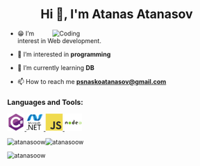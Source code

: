 <h1 align="center">Hi 👋, I'm Atanas Atanasov</h1>
<img align="right" alt="Coding" width="400" src="https://instagram.fsof7-1.fna.fbcdn.net/v/t51.2885-15/154101824_263584848657511_8829812286293704803_n.jpg?stp=dst-jpg_e35_p1080x1080&_nc_ht=instagram.fsof7-1.fna.fbcdn.net&_nc_cat=107&_nc_ohc=0FxfDKlseRQAX8l6YuP&edm=ALQROFkBAAAA&ccb=7-5&ig_cache_key=MjUxNzUwODM4ODE3OTc4MjMxNg%3D%3D.2-ccb7-5&oh=00_AT8j_SK9Uhljk1cWb5Ngynyazw4-r9YBnXfl_-BdZRJ2hw&oe=6330E4A3&_nc_sid=30a2ef">

- 😁 I’m interest in Web development.

- 👀 I’m interested in **programming**

- 🌱 I’m currently learning **DB**

- 📫 How to reach me **psnaskoatanasov@gmail.com**

<p align="left">
</p>

<h3 align="left">Languages and Tools:</h3>
<p align="left"> <a href="https://www.w3schools.com/cs/" target="_blank" rel="noreferrer"> <img src="https://raw.githubusercontent.com/devicons/devicon/master/icons/csharp/csharp-original.svg" alt="csharp" width="40" height="40"/> </a> <a href="https://dotnet.microsoft.com/" target="_blank" rel="noreferrer"> <img src="https://raw.githubusercontent.com/devicons/devicon/master/icons/dot-net/dot-net-original-wordmark.svg" alt="dotnet" width="40" height="40"/> </a> <a href="https://developer.mozilla.org/en-US/docs/Web/JavaScript" target="_blank" rel="noreferrer"> <img src="https://raw.githubusercontent.com/devicons/devicon/master/icons/javascript/javascript-original.svg" alt="javascript" width="40" height="40"/> </a> <a href="https://nodejs.org" target="_blank" rel="noreferrer"> <img src="https://raw.githubusercontent.com/devicons/devicon/master/icons/nodejs/nodejs-original-wordmark.svg" alt="nodejs" width="40" height="40"/> </a> </p>

<p><img align="left" src="https://github-readme-stats.vercel.app/api/top-langs/?username=atanasoow&layout=compact&theme=radical" alt="atanasoow" /></p>
<p>&nbsp;<img align="left" src="https://github-readme-stats.vercel.app/api?username=atanasoow&show_icons=true&theme=radical" alt="atanasoow" /></p>
<p><img align="left" src="https://github-readme-streak-stats.herokuapp.com/?user=atanasoow&theme=radical" alt="atanasoow" /></p>
